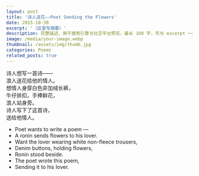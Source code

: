 ```yaml
---
layout: post
title: '诗人送花——Poet Sending the Flowers'
date: 2015-10-30
excerpt: '（这里写摘要）'
description: 完整描述，用于搜索引擎与社交平台预览，最长 160 字，可与 excerpt 一致
image: /media/your-image.webp
thumbnail: /assets/img/thumb.jpg
categories: Poems
related_posts: true
---
```


诗人想写一首诗——  
浪人送花给他的情人。  
想情人身穿白色非加绒长裤，  
牛仔排扣，手捧鲜花，  
浪人站身旁。  
诗人写下了这首诗，  
送给他情人。

- Poet wants to write a poem —
- A ronin sends flowers to his lover.
- Want the lover wearing white non-fleece trousers,
- Denim buttons, holding flowers,
- Ronin stood beside.
- The poet wrote this poem,
- Sending it to his lover.